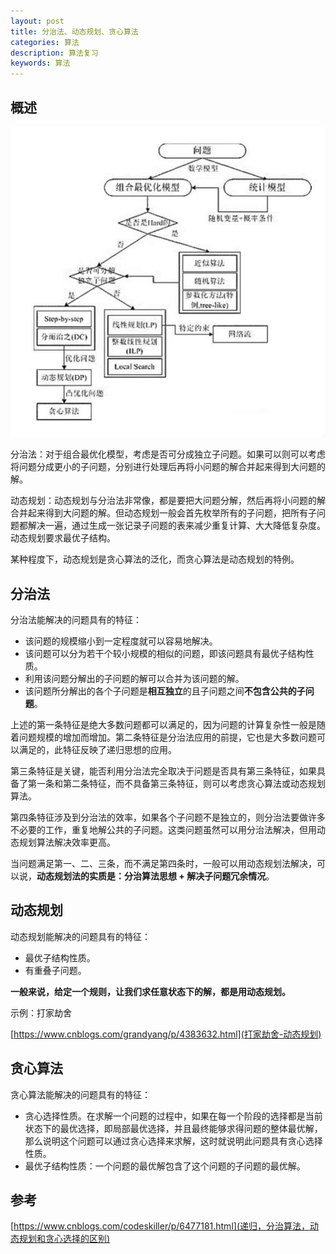 ```yaml
---
layout: post
title: 分治法、动态规划、贪心算法
categories: 算法
description: 算法复习
keywords: 算法
---
```


## 概述

![](/images/posts/algorithm/algorithm.jpg)

分治法：对于组合最优化模型，考虑是否可分成独立子问题。如果可以则可以考虑将问题分成更小的子问题，分别进行处理后再将小问题的解合并起来得到大问题的解。

动态规划：动态规划与分治法非常像，都是要把大问题分解，然后再将小问题的解合并起来得到大问题的解。但动态规划一般会首先枚举所有的子问题，把所有子问题都解决一遍，通过生成一张记录子问题的表来减少重复计算、大大降低复杂度。动态规划要求最优子结构。

某种程度下，动态规划是贪心算法的泛化，而贪心算法是动态规划的特例。

## 分治法
分治法能解决的问题具有的特征：

* 该问题的规模缩小到一定程度就可以容易地解决。
* 该问题可以分为若干个较小规模的相似的问题，即该问题具有最优子结构性质。
* 利用该问题分解出的子问题的解可以合并为该问题的解。
* 该问题所分解出的各个子问题是**相互独立**的且子问题之间**不包含公共的子问题**。

上述的第一条特征是绝大多数问题都可以满足的，因为问题的计算复杂性一般是随着问题规模的增加而增加。第二条特征是分治法应用的前提，它也是大多数问题可以满足的，此特征反映了递归思想的应用。

第三条特征是关键，能否利用分治法完全取决于问题是否具有第三条特征，如果具备了第一条和第二条特征，而不具备第三条特征，则可以考虑贪心算法或动态规划算法。

第四条特征涉及到分治法的效率，如果各个子问题不是独立的，则分治法要做许多不必要的工作，重复地解公共的子问题。这类问题虽然可以用分治法解决，但用动态规划算法解决效率更高。

当问题满足第一、二、三条，而不满足第四条时，一般可以用动态规划法解决，可以说，**动态规划法的实质是：分治算法思想 + 解决子问题冗余情况**。

## 动态规划
动态规划能解决的问题具有的特征：

* 最优子结构性质。
* 有重叠子问题。

**一般来说，给定一个规则，让我们求任意状态下的解，都是用动态规划。**

示例：打家劫舍

[https://www.cnblogs.com/grandyang/p/4383632.html](打家劫舍-动态规划)

## 贪心算法
贪心算法能解决的问题具有的特征：

* 贪心选择性质。在求解一个问题的过程中，如果在每一个阶段的选择都是当前状态下的最优选择，即局部最优选择，并且最终能够求得问题的整体最优解，那么说明这个问题可以通过贪心选择来求解，这时就说明此问题具有贪心选择性质。
* 最优子结构性质：一个问题的最优解包含了这个问题的子问题的最优解。

## 参考
[https://www.cnblogs.com/codeskiller/p/6477181.html](递归，分治算法，动态规划和贪心选择的区别)
